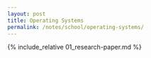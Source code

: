 ```yaml
---
layout: post
title: Operating Systems
permalink: /notes/school/operating-systems/
---
```


{% include_relative 01_research-paper.md %}
